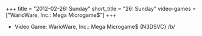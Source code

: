 +++
title = "2012-02-26: Sunday"
short_title = "26: Sunday"
video-games = ["WarioWare, Inc.: Mega Microgame$"]
+++


* Video Game: WarioWare, Inc.: Mega Microgame$ {N3DSVC} /b/